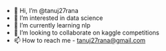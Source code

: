 - 👋 Hi, I’m @tanuj27rana
- 👀 I’m interested in data science
- 🌱 I’m currently learning nlp
- 💞️ I’m looking to collaborate on kaggle competitions
- 📫 How to reach me - tanuj27rana@gmail.com

<!---
tanuj27rana/tanuj27rana is a ✨ special ✨ repository because its `README.md` (this file) appears on your GitHub profile.
You can click the Preview link to take a look at your changes.
--->
